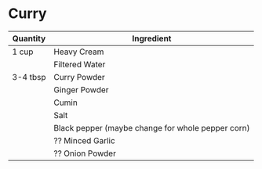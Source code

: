 # Curry
| Quantity | Ingredient |
| - | - |
| 1 cup | Heavy Cream |
|  | Filtered Water
| 3-4 tbsp | Curry Powder
|  | Ginger Powder
|  | Cumin
|  | Salt
|  | Black pepper (maybe change for whole pepper corn)
|  | ?? Minced Garlic
|  | ?? Onion Powder
<!--stackedit_data:
eyJoaXN0b3J5IjpbLTExMTA4NDIwMF19
-->